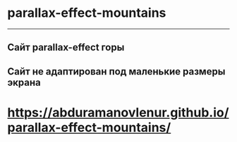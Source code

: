 # parallax-effect-mountains
---
Сайт parallax-effect горы
---
Сайт не адаптирован под маленькие размеры экрана
---
# https://abduramanovlenur.github.io/parallax-effect-mountains/
